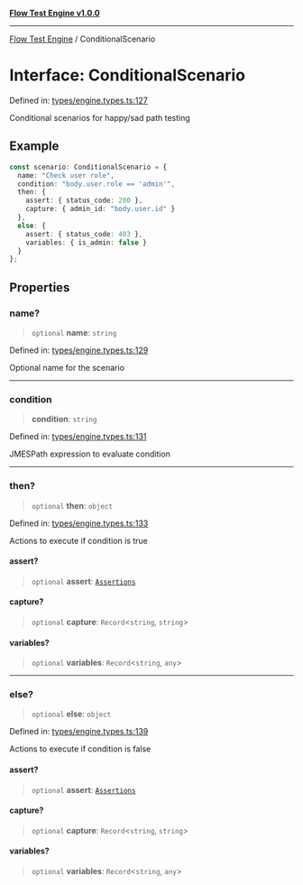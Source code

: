 [**Flow Test Engine v1.0.0**](../README.md)

***

[Flow Test Engine](../globals.md) / ConditionalScenario

# Interface: ConditionalScenario

Defined in: [types/engine.types.ts:127](https://github.com/marcuspmd/flow-test/blob/c1e02fa49ac7e6bc58b50e23ea92679f9f2bcadb/src/types/engine.types.ts#L127)

Conditional scenarios for happy/sad path testing

## Example

```typescript
const scenario: ConditionalScenario = {
  name: "Check user role",
  condition: "body.user.role == 'admin'",
  then: {
    assert: { status_code: 200 },
    capture: { admin_id: "body.user.id" }
  },
  else: {
    assert: { status_code: 403 },
    variables: { is_admin: false }
  }
};
```

## Properties

### name?

> `optional` **name**: `string`

Defined in: [types/engine.types.ts:129](https://github.com/marcuspmd/flow-test/blob/c1e02fa49ac7e6bc58b50e23ea92679f9f2bcadb/src/types/engine.types.ts#L129)

Optional name for the scenario

***

### condition

> **condition**: `string`

Defined in: [types/engine.types.ts:131](https://github.com/marcuspmd/flow-test/blob/c1e02fa49ac7e6bc58b50e23ea92679f9f2bcadb/src/types/engine.types.ts#L131)

JMESPath expression to evaluate condition

***

### then?

> `optional` **then**: `object`

Defined in: [types/engine.types.ts:133](https://github.com/marcuspmd/flow-test/blob/c1e02fa49ac7e6bc58b50e23ea92679f9f2bcadb/src/types/engine.types.ts#L133)

Actions to execute if condition is true

#### assert?

> `optional` **assert**: [`Assertions`](Assertions.md)

#### capture?

> `optional` **capture**: `Record`\<`string`, `string`\>

#### variables?

> `optional` **variables**: `Record`\<`string`, `any`\>

***

### else?

> `optional` **else**: `object`

Defined in: [types/engine.types.ts:139](https://github.com/marcuspmd/flow-test/blob/c1e02fa49ac7e6bc58b50e23ea92679f9f2bcadb/src/types/engine.types.ts#L139)

Actions to execute if condition is false

#### assert?

> `optional` **assert**: [`Assertions`](Assertions.md)

#### capture?

> `optional` **capture**: `Record`\<`string`, `string`\>

#### variables?

> `optional` **variables**: `Record`\<`string`, `any`\>
